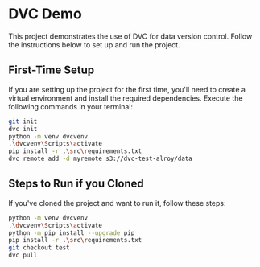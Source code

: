 # DVC Demo

This project demonstrates the use of DVC for data version control. Follow the instructions below to set up and run the project.

## First-Time Setup

If you are setting up the project for the first time, you'll need to create a virtual environment and install the required dependencies. Execute the following commands in your terminal:

```bash
git init
dvc init
python -m venv dvcvenv
.\dvcvenv\Scripts\activate
pip install -r .\src\requirements.txt
dvc remote add -d myremote s3://dvc-test-alroy/data
```

## Steps to Run if you Cloned

If you've cloned the project and want to run it, follow these steps:

```bash
python -m venv dvcvenv
.\dvcvenv\Scripts\activate
python -m pip install --upgrade pip 
pip install -r .\src\requirements.txt
git checkout test
dvc pull
```